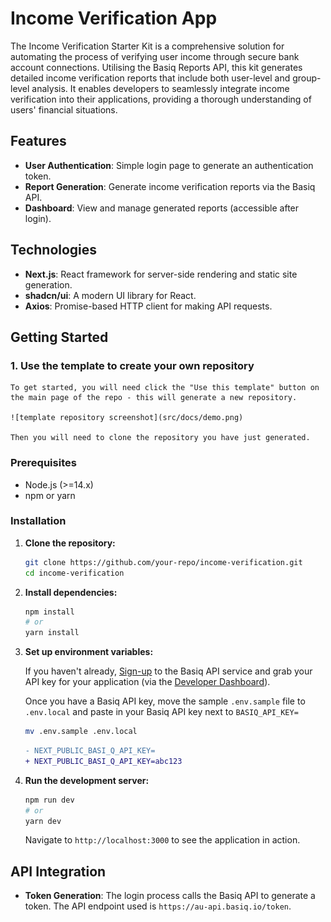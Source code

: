 # Income Verification App

The Income Verification Starter Kit is a comprehensive solution for automating the process of verifying user income through secure bank account connections. Utilising the Basiq Reports API, this kit generates detailed income verification reports that include both user-level and group-level analysis. It enables developers to seamlessly integrate income verification into their applications, providing a thorough understanding of users' financial situations.

## Features

- **User Authentication**: Simple login page to generate an authentication token.
- **Report Generation**: Generate income verification reports via the Basiq API.
- **Dashboard**: View and manage generated reports (accessible after login).

## Technologies

- **Next.js**: React framework for server-side rendering and static site generation.
- **shadcn/ui**: A modern UI library for React.
- **Axios**: Promise-based HTTP client for making API requests.

## Getting Started

### 1. Use the template to create your own repository

    To get started, you will need click the "Use this template" button on the main page of the repo - this will generate a new repository.

    ![template repository screenshot](src/docs/demo.png)

    Then you will need to clone the repository you have just generated. 

### Prerequisites

- Node.js (>=14.x)
- npm or yarn

### Installation

1. **Clone the repository:**

    ```bash
    git clone https://github.com/your-repo/income-verification.git
    cd income-verification
    ```

2. **Install dependencies:**

    ```bash
    npm install
    # or
    yarn install
    ```

3. **Set up environment variables:**

    If you haven't already, [Sign-up](https://dashboard.basiq.io/login) to the Basiq API service and grab your API key for your application (via the [Developer Dashboard](https://dashboard.basiq.io/)).

    Once you have a Basiq API key, move the sample `.env.sample` file to `.env.local` and paste in your Basiq API key next to `BASIQ_API_KEY=`

    ```sh
    mv .env.sample .env.local
    ```

    ```diff
    - NEXT_PUBLIC_BASI_Q_API_KEY=
    + NEXT_PUBLIC_BASI_Q_API_KEY=abc123
    ```


4. **Run the development server:**

    ```bash
    npm run dev
    # or
    yarn dev
    ```

    Navigate to `http://localhost:3000` to see the application in action.

## API Integration

- **Token Generation**: The login process calls the Basiq API to generate a token. The API endpoint used is `https://au-api.basiq.io/token`.

